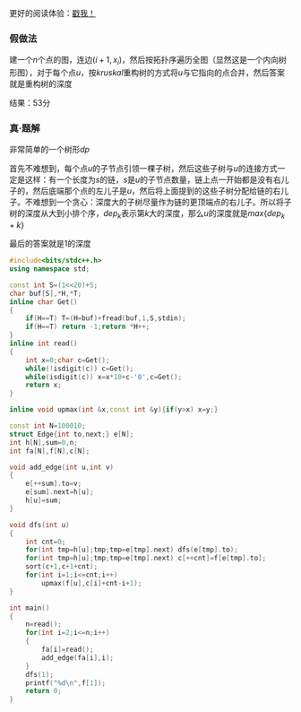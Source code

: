 更好的阅读体验：[戳我！](https://ebola-emperor.blog.luogu.org/solution-at2291)

### 假做法

建一个$n$个点的图，连边$(i+1,x_i)$，然后按拓扑序遍历全图（显然这是一个内向树形图），对于每个点$u$，按$kruskal$重构树的方式将$u$与它指向的点合并，然后答案就是重构树的深度

结果：$53$分

### 真·题解

非常简单的一个树形$dp$

首先不难想到，每个点$u$的子节点引领一棵子树，然后这些子树与$u$的连接方式一定是这样：有一个长度为$s$的链，$s$是$u$的子节点数量，链上点一开始都是没有右儿子的，然后底端那个点的左儿子是$u$，然后将上面提到的这些子树分配给链的右儿子。不难想到一个贪心：深度大的子树尽量作为链的更顶端点的右儿子。所以将子树的深度从大到小排个序，$dep_k$表示第$k$大的深度，那么$u$的深度就是$max\{dep_k+k\}$

最后的答案就是$1$的深度

```cpp
#include<bits/stdc++.h>
using namespace std;

const int S=(1<<20)+5;
char buf[S],*H,*T;
inline char Get()
{
	if(H==T) T=(H=buf)+fread(buf,1,S,stdin);
	if(H==T) return -1;return *H++;
}
inline int read()
{
	int x=0;char c=Get();
	while(!isdigit(c)) c=Get();
	while(isdigit(c)) x=x*10+c-'0',c=Get();
	return x;
}

inline void upmax(int &x,const int &y){if(y>x) x=y;}

const int N=100010;
struct Edge{int to,next;} e[N];
int h[N],sum=0,n;
int fa[N],f[N],c[N];

void add_edge(int u,int v)
{
	e[++sum].to=v;
	e[sum].next=h[u];
	h[u]=sum;
}

void dfs(int u)
{
	int cnt=0;
	for(int tmp=h[u];tmp;tmp=e[tmp].next) dfs(e[tmp].to);
	for(int tmp=h[u];tmp;tmp=e[tmp].next) c[++cnt]=f[e[tmp].to];
	sort(c+1,c+1+cnt);
	for(int i=1;i<=cnt;i++)
		upmax(f[u],c[i]+cnt-i+1);
}

int main()
{
	n=read();
	for(int i=2;i<=n;i++)
	{
		fa[i]=read();
		add_edge(fa[i],i);
	}
	dfs(1);
	printf("%d\n",f[1]);
	return 0;
}
```

